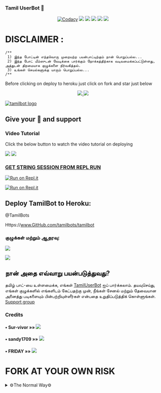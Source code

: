### Tamil UserBot 🤖

<p align="center">
    <a href="https://app.codacy.com/manual/tamilbots/tamilbot/dashboard"> <img src="https://img.shields.io/codacy/grade/4d58f2a402b54aed8a7d95f7add45a81?color=brightgreen&logo=codacy&logoColor=green&style=for-the-badge" alt="Codacy" /></a>
    <a href="https://github.com/tamilbots/tamilbot"> <img src="https://img.shields.io/github/repo-size/tamilbots/tamilbot?color=orange&logo=github&logoColor=green&style=for-the-badge" /></a>
    <a href="https://github.com/tamilbots/tamilbot/commits/prince"> <img src="https://img.shields.io/github/last-commit/tamilbots/tamilbot?color=blue&logo=github&logoColor=green&style=for-the-badge" /></a>
    <a href="https://github.com/tamilbots/tamilbot/issues"> <img src="https://img.shields.io/github/issues/tamilbots/tamilbot?color=blueviolet&logo=github&logoColor=green&style=for-the-badge" /></a>
    <a href="https://github.com/tamilbots/tamilbot/network/members"> <img src="https://img.shields.io/github/forks/tamilbots/tamilbot?color=red&logo=github&logoColor=green&style=for-the-badge" /></a>  
    <a href="https://pypi.org/project/Telethon/"> <img src="https://img.shields.io/pypi/v/telethon?color=yellow&label=telethon&logo=python&logoColor=green&style=for-the-badge" /></a>
</p>

# DISCLAIMER :
```
/**
 1) இந்த போட்டின் எந்தவொரு முறையற்ற பயன்பாட்டிற்கும் நான் பொறுப்பல்ல...
 2) இந்த போட் மீம்ஸுடன் வேடிக்கை பார்க்கும் நோக்கத்திற்காக வடிவமைக்கப்பட்டுள்ளது,
அத்துடன் திறமையாக குழுக்களை நிர்வகித்தல்.
 3) உங்கள் செயல்களுக்கு யாரும் பொறுப்பல்ல...
/**
```

Before clicking on deploy to heroku just click on fork and star just below

<p align="center">
  <a href="https://github.com/tamilbots/tamiluserbot/fork">
    <img src="https://img.shields.io/github/forks/tamilbots/tamiluserbot?label=Fork&style=social">
    
  </a>
  <a href="https://github.com/tamilbots/tamiluserbot">
    <img src="https://img.shields.io/github/stars/tamilbots/tamiluserbot?style=social">
  </a>
</p>

[![tamilbot logo](https://telegra.ph/file/2790938cacb9aa80d478c.jpg)](https://heroku.com/deploy?template=https://github.com/tamilbots/tamilbot)

## Give your 💙 and support 




### Video Tutorial

Click the below button to watch the video tutorial on deploying

<a href="https://youtu.be/fqhCz-eRkgA"><img src="https://img.shields.io/badge/How%20To%20Deploy-blue.svg?logo=Youtube"></a>
<a href="https://youtu.be/fqhCz-eRkgA"><img src="https://img.shields.io/youtube/views/fqhCz-eRkgA?style=social">
    
    
###  GET STRING SESSION FROM REPL RUN

 [![Run on Repl.it](https://camo.githubusercontent.com/05149b448485553c6f14f6430a45c12dcc79ed3c/68747470733a2f2f7265706c2e69742f62616467652f6769746875622f6a61727669733231303930342f4a6172766973)](https://generatestringsession.ivetri.repl.run/)

 [![Run on Repl.it](https://camo.githubusercontent.com/05149b448485553c6f14f6430a45c12dcc79ed3c/68747470733a2f2f7265706c2e69742f62616467652f6769746875622f6a61727669733231303930342f4a6172766973)](https://repl.it/@ImSaravanakrish/Tamilbot#main.py)

## Deploy TamilBot to Heroku:

@TamilBots

Https://www.GitHub.com/tamilbots/tamilbot

### குழுக்கள் மற்றும் ஆதரவு:

[![](https://camo.githubusercontent.com/e531cdc1dbdcb78f8ffe767875a6b6d33c43e2e0/68747470733a2f2f696d672e736869656c64732e696f2f62616467652f4a6f696e2d54656c656772616d2532304368616e6e656c2d7265642e7376673f6c6f676f3d54656c656772616d)](https://t.me/tamiluserbot)

[![](https://camo.githubusercontent.com/7b0a8bb8af0b2466dd1c38a6c1367ddee45ba266/68747470733a2f2f696d672e736869656c64732e696f2f62616467652f4a6f696e2d54656c656772616d25323047726f75702d626c75652e7376673f6c6f676f3d74656c656772616d)](https://t.me/tamilsupport)

## நான் அதை எவ்வாறு பயன்படுத்துவது?

தமிழ் பாட்-யை உள்ளமைக்க, எங்கள் [TamilUserBot](https://t.me/TamilUserBot) ஐப் பார்க்கலாம்.
தயவுசெய்து, எங்கள் குழுக்களில் எங்களிடம் கேட்பதற்கு முன்,
நீங்கள் சேனல் மற்றும் தேவையான அனைத்து படிகளையும் பின்பற்றியுள்ளீர்கள் என்பதை உறுதிப்படுத்திக் கொள்ளுங்கள்.
[Support group](https://t.me/Tamilsupport)

###  Credits
    
#### • Sur-vivor   »»  <a href="https://github.com/telebot" alt="Sur-vivor"> <img src="https://img.shields.io/badge/Survivor-800080?color=orange&logo=github&logoColor=green&style=for-the-badge" /></a>
#### • sandy1709  »»  <a href="https://github.com/sandy1709" alt="sandy1709"> <img src="https://img.shields.io/badge/sandy1709-800080?color=orange&logo=github&logoColor=green&style=for-the-badge" /></a>
#### • FRIDAY  »»  <a href="https://github.com/devsexpo/fridayuserbot" alt="friday"> <img src="https://img.shields.io/badge/Friday-800080?color=orange&logo=github&logoColor=green&style=for-the-badge" /></a>

    
# FORK AT YOUR OWN RISK

<details>
<summary>⚙️The Normal Way⚙️</summary>
<br>

### The Normal Way

Simply clone the repository and run the main file:
```sh
git clone https://github.com/ivetri/TamilBot
cd TamilBot
virtualenv -p /usr/bin/python3 venv
. ./venv/bin/activate
pip install -r requirements.txt
# <Create local_config.py with variables as given below>
python3 -m userbot
```

An example `local_config.py` file could be:

**Not All of the variables are mandatory**

__The Userbot should work by setting only the first two variables__

```python3
from heroku_config import Var

class Development(Var):
  APP_ID = 6
  API_HASH = "eb06d4abfb49dc3eeb1aeb98ae0f581e"
```


### UniBorg Configuration

The UniBorg Config is situated in `userbot/uniborgConfig.py`.

**Heroku Configuration**
Simply just leave the Config as it is.

**Local Configuration**
Fortunately there are no Mandatory vars for the UniBorg Support Config.

## Mandatory Vars

- Only two of the environment variables are mandatory.
- This is because of `telethon.errors.rpc_error_list.ApiIdPublishedFloodError`
    - `APP_ID`:   You can get this value from https://my.telegram.org
    - `API_HASH`:   You can get this value from https://my.telegram.org
- The userbot will not work without setting the mandatory vars.

</details>
